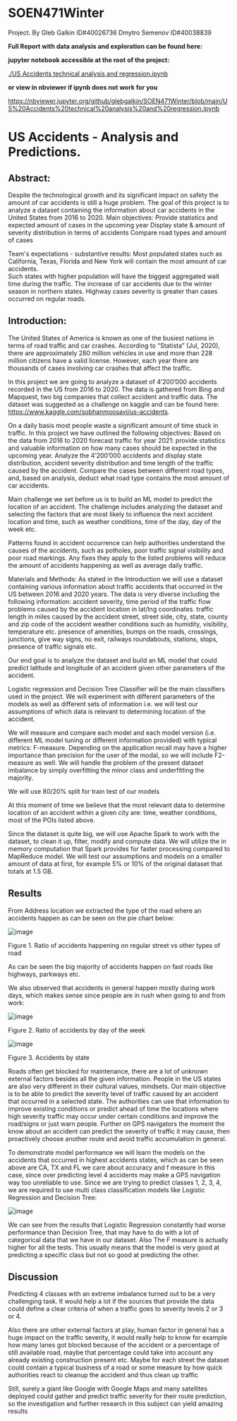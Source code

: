 # SOEN471Winter
Project.
By 
Gleb Galkin    ID#40026736
Dmytro Semenov ID#40038839

**Full Report with data analysis and exploration can be found here:**

**jupyter notebook accessible at the root of the project:**

[./US Accidents technical analysis and regression.ipynb](https://github.com/glebgalkin/SOEN471Winter/blob/main/US%20Accidents%20technical%20analysis%20and%20regression.ipynb)

**or view in nbviewer if ipynb does not work for you**

https://nbviewer.jupyter.org/github/glebgalkin/SOEN471Winter/blob/main/US%20Accidents%20technical%20analysis%20and%20regression.ipynb





# US Accidents - Analysis and Predictions.
                                                       






## Abstract:

Despite the technological growth and its significant impact on safety the amount of car accidents is still a huge problem. 
The goal of this project is to analyze a dataset containing the information about car accidents in the United States from 2016 to 2020.
Main objectives:
Provide statistics and expected amount of cases in the upcoming year
Display state & amount of severity distribution in terms of accidents
Compare road types and amount of cases

Team's expectations - substantive results:
Most populated states such as California, Texas, Florida and New York will contain the most amount of car accidents.  
Such states with higher population will have the biggest aggregated wait time during the traffic.
The increase of car accidents due to the winter season in northern states. 
Highway cases severity is greater than cases occurred on regular roads.

## Introduction:

The United States of America is known as one of the busiest nations in terms of road traffic and car crashes. According to “Statista” (Jul, 2020), there are approximately 280 million vehicles in use and more than 228 million citizens have a valid license. However, each year there are thousands of cases involving car crashes that affect the traffic. 

In this project we are going to analyze a dataset of 4’200’000 accidents recorded in the US from 2016 to 2020. The data is gathered from Bing and Mapquest, two big companies that collect accident and traffic data. The dataset was suggested as a challenge on kaggle and can be found here: https://www.kaggle.com/sobhanmoosavi/us-accidents.


On a daily basis most people waste a significant amount of time stuck in traffic. In this project we have outlined the following objectives:
Based on the data from 2016 to 2020 forecast traffic for year 2021: provide statistics and valuable information on how many cases should be expected in the upcoming year.
Analyze the 4’200’000 accidents and display state distribution, accident severity distribution and time length of the traffic caused by the accident.
Compare the cases between different road types, and, based on analysis, deduct what road type contains the most amount of car accidents.

Main challenge we set before us is to build an ML model to predict the location of an accident. The challenge includes analyzing the dataset and selecting the factors that are most likely to influence the next accident location and time, such as weather conditions, time of the day, day of the week etc.

Patterns found in accident occurrence can help authorities understand the causes of the accidents, such as potholes, poor traffic signal visibility and poor road markings. Any fixes they apply to the listed problems will reduce the amount of accidents happening as well as average daily traffic.

Materials and Methods:
As stated in the Introduction we will use a dataset containing various information about traffic accidents that occurred in the US between 2016 and 2020 years. The data is very diverse including the following information: 
accident severity,
time period of the traffic flow problems caused by the accident
location in lat/lng coordinates.
traffic length in miles caused by the accident
street, street side, city, state, county and zip code of the accident
weather conditions such as humidity, visibility, temperature etc.
presence of amenities, bumps on the roads, crossings, junctions, give way signs, no exit, railways roundabouts, stations, stops, presence of traffic signals etc.

Our end goal is to analyze the dataset and build an ML model that could predict latitude and longitude of an accident given other parameters of the accident.
 
Logistic regression and Decision Tree Classifier will be the main classifiers used in the project. We will experiment with different parameters of the models as well as different sets of information i.e. we will test our assumptions of which data is relevant to determining location of the accident.

We will measure and compare each model and each model version (i.e. different ML model tuning or different information provided) with typical metrics: F-measure.
Depending on the application recall may have a higher importance than precision for the user of the modal, so we will include F2-measure as well.
We will handle the problem of the present dataset imbalance by simply overfitting the minor class and underfitting the majority.

We will use 80/20% split for train test of our models

At this moment of time we believe that the most relevant data to determine location of an accident within a given city are: time, weather conditions, most of the POIs listed above. 

Since the dataset is quite big, we will use Apache Spark to work with the dataset, to clean it up, filter, modify and compute data. We will utilize the in memory computation that Spark provides for faster processing compared to MapReduce model. We will test our assumptions and models on a smaller amount of data at first, for example 5% or 10% of the original dataset that totals at 1.5 GB.

## Results
From Address location we extracted the type of the road where an accidents happen as can be seen on the pie chart below:

![image](https://user-images.githubusercontent.com/22376976/114464927-6cfef980-9bb4-11eb-8481-e5482f025a89.png)

Figure 1. Ratio of accidents happening on regular street vs other types of road

As can be seen the big majority of accidents happen on fast roads like highways, parkways etc.

We also observed that accidents in general happen mostly during work days, which makes sense since people are in rush when going to and from work:

![image](https://user-images.githubusercontent.com/22376976/114464950-77b98e80-9bb4-11eb-9fd2-8bbd3ee87a49.png)

Figure 2. Ratio of accidents by day of the week

![image](https://user-images.githubusercontent.com/22376976/114464993-843de700-9bb4-11eb-8671-50377a377701.png)

Figure 3. Accidents by state

Roads often get blocked for maintenance, there are a lot of unknown external factors besides all the given information. People in the US states are also very different in their cultural values, mindsets. Our main objective is to be able to predict the severity level of traffic caused by an accident that occurred in a selected state. The authorities can use that information to improve existing conditions or predict ahead of time the locations where high severity traffic may occur under certain conditions and improve the road/signs or just warn people. Further on GPS navigators the moment the know about an accident can predict the severity of traffic it may cause, then proactively choose another route and avoid traffic accumulation in general.

To demonstrate model performance we will learn the models on the accidents that occurred in highest accidents states, which as can be seen above are CA, TX and FL
we care about accuracy and f measure in this case, since over predicting level 4 accidents may make a GPS navigation way too unreliable to use.
Since we are trying to predict classes 1, 2, 3, 4, we are required to use multi class classification models like Logistic Regression and Decision Tree:

![image](https://user-images.githubusercontent.com/22376976/114465044-915ad600-9bb4-11eb-85e9-2d30006d251a.png)

We can see from the results that Logistic Regression constantly had worse performance than Decision Tree, that may have to do with a lot of categorical data that we have in our dataset. Also The F measure is actually higher for all the tests. This usually means that the model is very good at predicting a specific class but not so good at predicting the other.

## Discussion
Predicting 4 classes with an extreme imbalance turned out to be a very challenging task. It would help a lot if the sources that provide the data could define a clear criteria of when a traffic goes to severity levels 2 or 3 or 4. 

Also there are other external factors at play, human factor in general has a huge impact on the traffic severity, it would really help to know for example how many lanes got blocked because of the accident or a percentage of still available road, maybe that percentage could take into account any already existing construction present etc. Maybe for each street the dataset could contain a typical business of a road or some measure by how quick authorities react to cleanup the accident and thus clean up traffic


Still, surely a giant like Google with Google Maps and many satellites deployed could gather and predict traffic severity for their route prediction, so the investigation and further research in this subject can yield amazing results


